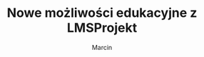 ---
title: "Nowe możliwości edukacyjne z LMSProjekt"
description: "Zaawansowane usługi zarządzania nauką dla efektywnej edukacji"
author: "Marcin"
authorImage: "@/images/blog/brad.avif"
authorImageAlt: "Opis Avatara"
pubDate: 2023-02-10
cardImage: "@/images/dashboard-image.avif"
cardImageAlt: "Mężczyzna w czarnych spodniach dresowych używający piły tarczowej DEWALT do cięcia deski"
readTime: 5
tags: ["edukacja", "lms", "szkolenia"]
contents: [
        "W świecie edukacji, bezpieczeństwo i jakość nauki są nie do negocjacji. W LMSProjekt jesteśmy dumni z oferowania szerokiego zakresu usług edukacyjnych, które priorytetowo traktują oba te aspekty, zapewniając, że Twoje projekty edukacyjne są zbudowane, aby trwać.",
        "Nasz zespół wykwalifikowanych specjalistów wnosi precyzję i wiedzę fachową do każdego zadania, od drobnych instalacji po rozległe prace strukturalne. Dzięki narzędziom i materiałom najwyższej jakości z naszego obszernego katalogu, gwarantujemy najwyższe standardy bezpieczeństwa i jakości wykonania w każdym projekcie.",
        "Ale nasze zaangażowanie w doskonałość się tutaj nie kończy. Oferujemy również wszechstronne usługi zarządzania projektem, aby utrzymać budowę Twojego kursu na właściwym torze i w ramach budżetu. Od koordynacji przepływu pracy po komunikację ze zainteresowanymi stronami, LMSProjekt radzi sobie z zawiłościami, abyś mógł skupić się na swojej wizji.",
        "To, co wyróżnia LMSProjekt, to nasze poświęcenie na rzecz ciągłego wsparcia. Nie kończymy pracy i nie odchodzimy — jesteśmy tu na dłużej. Nasze usługi konserwacyjne zapewniają, że Twoje środowisko edukacyjne pozostaje w optymalnym stanie, dając spokój ducha na wiele lat.",
        "Dla większych klientów korporacyjnych oferujemy dostosowane rozwiązania dopasowane do unikalnych wyzwań. Rozumiejąc Twoje specyficzne potrzeby, opracowujemy strategie mające na celu maksymalizację efektywności i napędzanie Twojego biznesu do przodu.",
        "Z usługami LMSProjekt możesz mieć pewność, że Twoje projekty edukacyjne są w dobrych rękach. Doświadcz różnicy już dziś i zobacz, dlaczego tak wielu klientów wybiera LMSProjekt dla swoich potrzeb edukacyjnych."
]
---